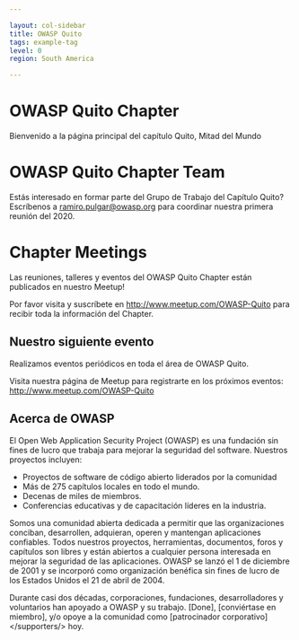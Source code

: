 ```yaml
---

layout: col-sidebar
title: OWASP Quito
tags: example-tag
level: 0
region: South America

---
```


# OWASP Quito Chapter

Bienvenido a la página principal del capítulo Quito, Mitad del Mundo

# OWASP Quito Chapter Team

Estás interesado en formar parte del Grupo de Trabajo del Capítulo Quito?
Escríbenos a <ramiro.pulgar@owasp.org> para coordinar nuestra primera reunión del 2020.

# Chapter Meetings

Las reuniones, talleres y eventos del OWASP Quito Chapter están publicados en nuestro Meetup\!

Por favor visita y suscríbete en <http://www.meetup.com/OWASP-Quito> para recibir toda la información del Chapter.

## Nuestro siguiente evento

Realizamos eventos periódicos en toda el área de OWASP Quito.

Visita nuestra página de Meetup para registrarte en los próximos eventos:
<http://www.meetup.com/OWASP-Quito>

## Acerca de OWASP

El Open Web Application Security Project (OWASP) es una fundación sin fines de lucro que trabaja para mejorar la seguridad del software. Nuestros proyectos incluyen:

- Proyectos de software de código abierto liderados por la comunidad
- Más de 275 capítulos locales en todo el mundo.
- Decenas de miles de miembros.
- Conferencias educativas y de capacitación líderes en la industria.

Somos una comunidad abierta dedicada a permitir que las organizaciones conciban, desarrollen, adquieran, operen y mantengan aplicaciones confiables. Todos nuestros proyectos, herramientas, documentos, foros y capítulos son libres y están abiertos a cualquier persona interesada en mejorar la seguridad de las aplicaciones. OWASP se lanzó el 1 de diciembre de 2001 y se incorporó como organización benéfica sin fines de lucro de los Estados Unidos el 21 de abril de 2004.

Durante casi dos décadas, corporaciones, fundaciones, desarrolladores y voluntarios han apoyado a OWASP y su trabajo. [Done]</donate>, [conviértase en miembro]</membership>, y/o opoye a la comunidad como [patrocinador corporativo]</supporters/> hoy.
